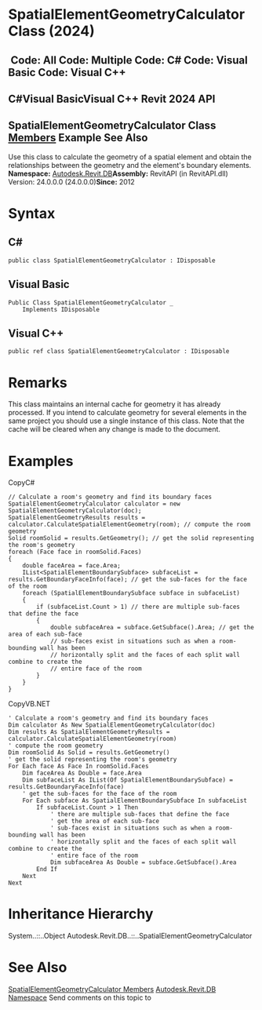 # SpatialElementGeometryCalculator Class (2024)

﻿
 Code: All Code: Multiple Code: C# Code: Visual Basic Code: Visual C++   
---  
C#Visual BasicVisual C++
Revit 2024 API  
---  
SpatialElementGeometryCalculator Class  
[Members](2d692135-d5a7-0672-5f88-b93196aa42a5.md "SpatialElementGeometryCalculator Members") Example See Also  
---  
Use this class to calculate the geometry of a spatial element and obtain the relationships between the geometry and the element's boundary elements. 
**Namespace:** [Autodesk.Revit.DB](87546ba7-461b-c646-cbb1-2cb8f5bff8b2.md "Autodesk.Revit.DB Namespace")**Assembly:** RevitAPI (in RevitAPI.dll) Version: 24.0.0.0 (24.0.0.0)**Since:** 2012 
# Syntax
C#  
---  
```text
public class SpatialElementGeometryCalculator : IDisposable
```
  
Visual Basic  
---  
```text
Public Class SpatialElementGeometryCalculator _
	Implements IDisposable
```
  
Visual C++  
---  
```text
public ref class SpatialElementGeometryCalculator : IDisposable
```
  
# Remarks
This class maintains an internal cache for geometry it has already processed. If you intend to calculate geometry for several elements in the same project you should use a single instance of this class. Note that the cache will be cleared when any change is made to the document. 
# Examples
CopyC#
```text
// Calculate a room's geometry and find its boundary faces
SpatialElementGeometryCalculator calculator = new SpatialElementGeometryCalculator(doc);
SpatialElementGeometryResults results = calculator.CalculateSpatialElementGeometry(room); // compute the room geometry 
Solid roomSolid = results.GetGeometry(); // get the solid representing the room's geometry
foreach (Face face in roomSolid.Faces)
{
    double faceArea = face.Area;
    IList<SpatialElementBoundarySubface> subfaceList = results.GetBoundaryFaceInfo(face); // get the sub-faces for the face of the room
    foreach (SpatialElementBoundarySubface subface in subfaceList)
    {
        if (subfaceList.Count > 1) // there are multiple sub-faces that define the face
        {
            double subfaceArea = subface.GetSubface().Area; // get the area of each sub-face
            // sub-faces exist in situations such as when a room-bounding wall has been
            // horizontally split and the faces of each split wall combine to create the 
            // entire face of the room
        }
    }
}
```

CopyVB.NET
```text
' Calculate a room's geometry and find its boundary faces
Dim calculator As New SpatialElementGeometryCalculator(doc)
Dim results As SpatialElementGeometryResults = calculator.CalculateSpatialElementGeometry(room)
' compute the room geometry 
Dim roomSolid As Solid = results.GetGeometry()
' get the solid representing the room's geometry
For Each face As Face In roomSolid.Faces
    Dim faceArea As Double = face.Area
    Dim subfaceList As IList(Of SpatialElementBoundarySubface) = results.GetBoundaryFaceInfo(face)
    ' get the sub-faces for the face of the room
    For Each subface As SpatialElementBoundarySubface In subfaceList
        If subfaceList.Count > 1 Then
            ' there are multiple sub-faces that define the face
            ' get the area of each sub-face
            ' sub-faces exist in situations such as when a room-bounding wall has been
            ' horizontally split and the faces of each split wall combine to create the 
            ' entire face of the room
            Dim subfaceArea As Double = subface.GetSubface().Area
        End If
    Next
Next
```

# Inheritance Hierarchy
System..::..Object Autodesk.Revit.DB..::..SpatialElementGeometryCalculator
# See Also
[SpatialElementGeometryCalculator Members](2d692135-d5a7-0672-5f88-b93196aa42a5.md "SpatialElementGeometryCalculator Members")
[Autodesk.Revit.DB Namespace](87546ba7-461b-c646-cbb1-2cb8f5bff8b2.md "Autodesk.Revit.DB Namespace")
Send comments on this topic to 